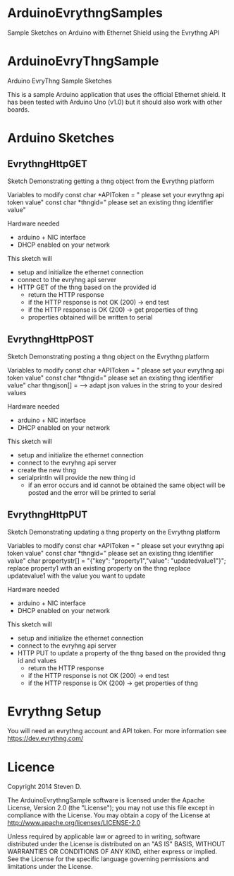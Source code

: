 ArduinoEvrythngSamples
======================

Sample Sketches on Arduino with Ethernet Shield using the Evrythng API

ArduinoEvryThngSample
=====================

Arduino EvryThng Sample Sketches

This is a sample Arduino application that uses the official Ethernet shield. 
It has been tested with Arduino Uno (v1.0) but it should also work with other boards.

Arduino Sketches
================

EvrythngHttpGET
---------------
Sketch Demonstrating getting a thng object from the Evrythng platform
  
  Variables to modify
  const char *APIToken = " please set your evrythng api token value"
  const char *thngid=" please set an existing thng identifier value"
  
  Hardware needed
  - arduino + NIC interface
  - DHCP enabled on your network
  
  This sketch will 
  - setup and initialize the ethernet connection
  - connect to the evryhng api server
  - HTTP GET of the thng based on the provided id
      - return the HTTP response
      - if the HTTP response is not OK (200) -> end test
      - if the HTTP response is OK (200) -> get properties of thng
      - properties obtained will be written to serial


      
EvrythngHttpPOST
----------------

Sketch Demonstrating posting a thng object on the Evrythng platform
  
  Variables to modify
  const char *APIToken = " please set your evrythng api token value"
  const char *thngid=" please set an existing thng identifier value"
  char thngjson[] = --> adapt json values in the string to your desired values
  
  Hardware needed
  - arduino + NIC interface
  - DHCP enabled on your network
  
  This sketch will 
  - setup and initialize the ethernet connection
  - connect to the evryhng api server
  - create the new thng
  - serialprintln will provide the new thing id
      - if an error occurs and id cannot be obtained
        the same object will be posted and the error will be printed to serial

EvrythngHttpPUT
---------------
  
Sketch Demonstrating updating a thng property on the Evrythng platform
  
  Variables to modify
  const char *APIToken = " please set your evrythng api token value"
  const char *thngid=" please set an existing thng identifier value"
  char propertystr[] = "{\"key\": \"property1\",\"value\": \"updatedvalue1\"}";
        replace property1 with an existing property on the thng
        replace updatevalue1 with the value you want to update

  
  Hardware needed
  - arduino + NIC interface
  - DHCP enabled on your network
  
  This sketch will 
  - setup and initialize the ethernet connection
  - connect to the evryhng api server
  - HTTP PUT to update a property of the thng based on the provided thng id and values
      - return the HTTP response
      - if the HTTP response is not OK (200) -> end test
      - if the HTTP response is OK (200) -> get properties of thng  
      

Evrythng Setup
==============

You will need an evrythng account and API token. 
For more information see https://dev.evrythng.com/
      
Licence
=======
      
Copyright 2014 Steven D.

The ArduinoEvrythngSample software is licensed under the Apache License, Version 2.0 (the "License"); you may not use this file except in compliance with the License. 
You may obtain a copy of the License at http://www.apache.org/licenses/LICENSE-2.0

Unless required by applicable law or agreed to in writing, software distributed under the License is distributed on an "AS IS" BASIS, WITHOUT WARRANTIES OR CONDITIONS OF ANY KIND, either express or implied. See the License for the specific language governing permissions and limitations under the License.

